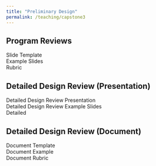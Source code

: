 ```yaml
---
title: "Preliminary Design"
permalink: /teaching/capstone3
---
```


## Program Reviews  
Slide Template  
Example Slides  
Rubric  

## Detailed Design Review (Presentation)  
Detailed Design Review Presentation  
Detailed Design Review Example Slides  
Detailed  

## Detailed Design Review (Document)  
Document Template  
Document Example  
Document Rubric  
